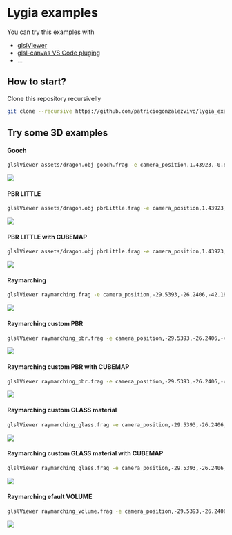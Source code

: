 # Lygia examples

You can try this examples with

* [glslViewer](https://github.com/patriciogonzalezvivo/glslViewer/wiki/Compiling)
* [glsl-canvas VS Code pluging](https://marketplace.visualstudio.com/items?itemName=circledev.glsl-canvas)
* ...


## How to start?

Clone this repository recursivelly

```bash
git clone --recursive https://github.com/patriciogonzalezvivo/lygia_examples.git
```

## Try some 3D examples

#### Gooch

```bash
glslViewer assets/dragon.obj gooch.frag -e camera_position,1.43923,-0.891203,-1.98093 -l
```

![](images/gooch.jpg)


#### PBR LITTLE 

```bash
glslViewer assets/dragon.obj pbrLittle.frag -e camera_position,1.43923,-0.891203,-1.98093 -l
```

![](images/pbrLittle.jpg)


#### PBR LITTLE with CUBEMAP

```bash
glslViewer assets/dragon.obj pbrLittle.frag -e camera_position,1.43923,-0.891203,-1.98093 -C assets/uffizi_cross.hdr -e dynamic_shadows,on -l 
```

![](images/pbrLittle_cubemap.jpg)


#### Raymarching 

```bash
glslViewer raymarching.frag -e camera_position,-29.5393,-26.2406,-42.1865 -l
```

![](images/raymarching.jpg)


#### Raymarching custom PBR

```bash
glslViewer raymarching_pbr.frag -e camera_position,-29.5393,-26.2406,-42.1865 -l
```

![](images/raymarching_pbr.jpg)


#### Raymarching custom PBR with CUBEMAP

```bash
glslViewer raymarching_pbr.frag -e camera_position,-29.5393,-26.2406,-42.1865 -C assets/uffizi_cross.hdr -l
```

![](images/raymarching_pbr_cubemap.jpg)


#### Raymarching custom GLASS material

```bash
glslViewer raymarching_glass.frag -e camera_position,-29.5393,-26.2406,-42.1865 -l
```

![](images/raymarching_glass.jpg)


#### Raymarching custom GLASS material with CUBEMAP

```bash
glslViewer raymarching_glass.frag -e camera_position,-29.5393,-26.2406,-42.1865 -C assets/uffizi_cross.hdr -l
```

![](images/raymarching_glass_cubemap.jpg)


#### Raymarching efault VOLUME

```bash
glslViewer raymarching_volume.frag -e camera_position,-29.5393,-26.2406,-42.1865 -l
```

![](images/raymarching_volume.jpg)
